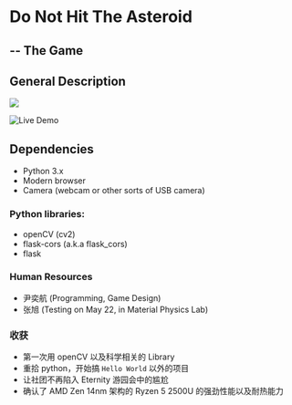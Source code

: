 # Do Not Hit The Asteroid
## -- The Game

## General Description

![](https://fkfd.me/static/asteroid.png)

![Live Demo](https://fkfd.me/static/asteroid-demo.jpg)


## Dependencies
- Python 3.x
- Modern browser
- Camera (webcam or other sorts of USB camera)

### Python libraries:
- openCV (cv2)
- flask-cors (a.k.a flask\_cors)
- flask

### Human Resources
- 尹奕航 (Programming, Game Design)
- 张旭 (Testing on May 22, in Material Physics Lab)

### 收获
- 第一次用 openCV 以及科学相关的 Library
- 重拾 python，开始搞 `Hello World` 以外的项目
- 让社团不再陷入 Eternity 游园会中的尴尬
- 确认了 AMD Zen 14nm 架构的 Ryzen 5 2500U 的强劲性能以及耐热能力

